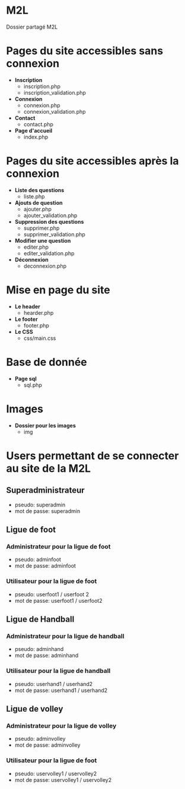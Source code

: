 # M2L
Dossier partagé M2L

# Pages du site accessibles sans connexion
* **Inscription**
  * inscription.php
   * inscription_validation.php
* **Connexion**
  * connexion.php
  * connexion_validation.php
* **Contact**
  * contact.php
* **Page d'accueil** 
  * index.php

# Pages du site accessibles après la connexion
* **Liste des questions**
  * liste.php
* **Ajouts de question**
  * ajouter.php
  * ajouter_validation.php 
* **Suppression des questions**
  * supprimer.php 
  * supprimer_validation.php 
* **Modifier une question** 
  * editer.php  
  * editer_validation.php  
* **Déconnexion**
  * deconnexion.php 

# Mise en page du site
* **Le header**
  * hearder.php
* **Le footer**
  * footer.php   
* **Le CSS**
  * css/main.css  

# Base de donnée
* **Page sql**
  * sql.php   

# Images
* **Dossier pour les images**
  * img 

# Users permettant de se connecter au site de la M2L           
## Superadministrateur
* pseudo: superadmin
* mot de passe: superadmin

## Ligue de foot
### Administrateur pour la ligue de foot
* pseudo: adminfoot
* mot de passe: adminfoot
### Utilisateur pour la ligue de foot
* pseudo: userfoot1 / userfoot 2  
* mot de passe: userfoot1 / userfoot2

## Ligue de Handball
### Administrateur pour la ligue de handball
* pseudo: adminhand   
* mot de passe: adminhand
### Utilisateur pour la ligue de handball
* pseudo: userhand1  / userhand2   
* mot de passe: userhand1 / userhand2

## Ligue de volley
### Administrateur pour la ligue de volley
* pseudo: adminvolley   
* mot de passe: adminvolley
### Utilisateur pour la ligue de foot
* pseudo: uservolley1 /  uservolley2   
* mot de passe: uservolley1 / uservolley2

